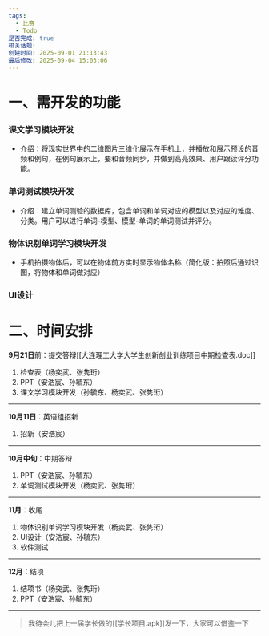 ```yaml
---
tags:
  - 比赛
  - Todo
是否完成: true
相关话题:
创建时间: 2025-09-01 21:13:43
最后修改: 2025-09-04 15:03:06
---
```


# 一、需开发的功能

### 课文学习模块开发
- 介绍：将现实世界中的二维图片三维化展示在手机上，并播放和展示预设的音频和例句，在例句展示上，要和音频同步，并做到高亮效果、用户跟读评分功能。
### 单词测试模块开发
- 介绍：建立单词测验的数据库，包含单词和单词对应的模型以及对应的难度、分类。用户可以进行单词-模型、模型-单词的单词测试并评分。
### 物体识别单词学习模块开发
- 手机拍摄物体后，可以在物体前方实时显示物体名称（简化版：拍照后通过识图，将物体和单词做对应）
### UI设计
# 二、时间安排

**9月21日**前：提交答辩[[大连理工大学大学生创新创业训练项目中期检查表.doc]]
1. 检查表（杨奕武、张隽珩）
2. PPT（安浩宸、孙毓东）
3. 课文学习模块开发（孙毓东、杨奕武、张隽珩）
---
**10月11日**：英语组招新
1. 招新（安浩宸）
---
**10月中旬**：中期答辩
1. PPT（安浩宸、孙毓东）
2. 单词测试模块开发（杨奕武、张隽珩）
---
**11月**：收尾
1. 物体识别单词学习模块开发（杨奕武、张隽珩）
2. UI设计（安浩宸、孙毓东）
3. 软件测试
---
**12月**：结项
1. 结项书（杨奕武、张隽珩）
2. PPT（安浩宸、孙毓东）
---
> 我待会儿把上一届学长做的[[学长项目.apk]]发一下，大家可以借鉴一下
